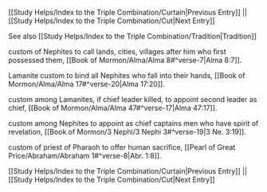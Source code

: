 [[Study Helps/Index to the Triple Combination/Curtain|Previous Entry]]  ||  [[Study Helps/Index to the Triple Combination/Cut|Next Entry]]

 See also [[Study Helps/Index to the Triple Combination/Tradition|Tradition]]

 custom of Nephites to call lands, cities, villages after him who first possessed them, [[Book of Mormon/Alma/Alma 8#^verse-7|Alma 8:7]].

 Lamanite custom to bind all Nephites who fall into their hands, [[Book of Mormon/Alma/Alma 17#^verse-20|Alma 17:20]].

 custom among Lamanites, if chief leader killed, to appoint second leader as chief, [[Book of Mormon/Alma/Alma 47#^verse-17|Alma 47:17]].

 custom among Nephites to appoint as chief captains men who have spirit of revelation, [[Book of Mormon/3 Nephi/3 Nephi 3#^verse-19|3 Ne. 3:19]].

 custom of priest of Pharaoh to offer human sacrifice, [[Pearl of Great Price/Abraham/Abraham 1#^verse-8|Abr. 1:8]].

[[Study Helps/Index to the Triple Combination/Curtain|Previous Entry]]  ||  [[Study Helps/Index to the Triple Combination/Cut|Next Entry]]